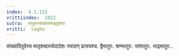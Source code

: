 ```yaml
---
index:  4.1.115
vrittiindex:  1022
sutra:  मातुरुत्संख्यासंभद्रपूर्वायाः
vritti:  laghu 
---
```


संख्यादिपूर्वस्य मातृशब्दस्योदादेशः स्यादण् प्रत्ययश्च. द्वैमातुरः. षाण्मातुरः. सांमातुरः. भाद्रमातुरः..

